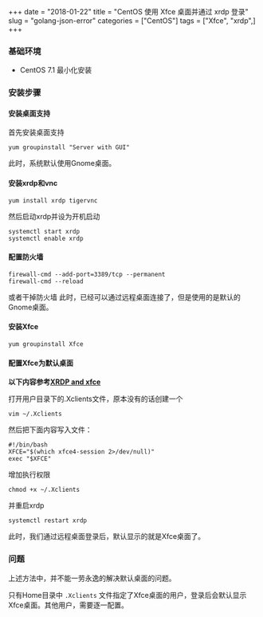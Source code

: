 +++
date = "2018-01-22"
title = "CentOS 使用 Xfce 桌面并通过 xrdp 登录"
slug = "golang-json-error"
categories = ["CentOS"]
tags = ["Xfce", "xrdp",]
+++

### 基础环境
- CentOS 7.1 最小化安装

### 安装步骤

#### 安装桌面支持
首先安装桌面支持
```
yum groupinstall "Server with GUI"
```
此时，系统默认使用Gnome桌面。

#### 安装xrdp和vnc
```
yum install xrdp tigervnc
```
然后启动xrdp并设为开机启动
```
systemctl start xrdp
systemctl enable xrdp
```

#### 配置防火墙
```
firewall-cmd --add-port=3389/tcp --permanent
firewall-cmd --reload
```
或者干掉防火墙
此时，已经可以通过远程桌面连接了，但是使用的是默认的Gnome桌面。

#### 安装Xfce
```
yum groupinstall Xfce
```

#### 配置Xfce为默认桌面
**以下内容参考[XRDP and xfce](https://www.centos.org/forums/viewtopic.php?t=51046)**

打开用户目录下的.Xclients文件，原本没有的话创建一个
```
vim ~/.Xclients
```
然后把下面内容写入文件：
```
#!/bin/bash
XFCE="$(which xfce4-session 2>/dev/null)"
exec "$XFCE"
```
增加执行权限
```
chmod +x ~/.Xclients
```
并重启xrdp
```
systemctl restart xrdp
```

此时，我们通过远程桌面登录后，默认显示的就是Xfce桌面了。

### 问题

上述方法中，并不能一劳永逸的解决默认桌面的问题。

只有Home目录中 `.Xclients` 文件指定了Xfce桌面的用户，登录后会默认显示Xfce桌面。其他用户，需要逐一配置。
